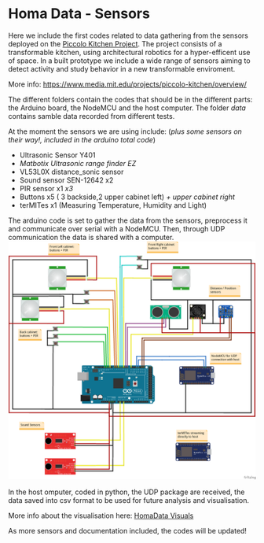 # Homa Data - Sensors
Here we include the first codes related to data gathering from the sensors deployed on the [Piccolo Kitchen Project](https://www.media.mit.edu/projects/piccolo-kitchen/overview/). The project consists of a transformable kitchen, using architectural robotics for a hyper-efficent use of space. In a built prototype we include a wide range of sensors aiming to detect activity and study behavior in a new transformable enviroment.

More info: https://www.media.mit.edu/projects/piccolo-kitchen/overview/

The different folders contain the codes that should be in the different parts: the Arduino board, the NodeMCU and the host computer.
The folder *data*  contains samble data recorded from different tests.

At the moment the sensors we are using include: (*plus some sensors on their way!, included in the arduino total code*)

   - Ultrasonic Sensor Y401
   - *Matbotix Ultrasonic range finder EZ*
   - VL53L0X distance_sonic sensor
   - Sound sensor SEN-12642 x2
   - PIR sensor x1 *x3*
   - Buttons x5 ( 3 backside,2 upper cabinet left) *+ upper cabinet right*
   - terMITes x1 (Measuring Temperature, Humidity and Light)
   
   The arduino code is set to gather the data from the sensors, preprocess it and communicate over serial with a NodeMCU. Then, through UDP communication the data is shared with a computer.
   ![Diagram](ConnectionsDiagram.png)
   
   In the host omputer, coded in python, the UDP package are received, the data saved into csv format to be used for future analysis and visualisation.
   
   More info about the visualisation here: [HomaData Visuals](https://github.com/agarciagoni/HomeData-Visuals)
   
   As more sensors and documentation included, the codes will be updated!
   
